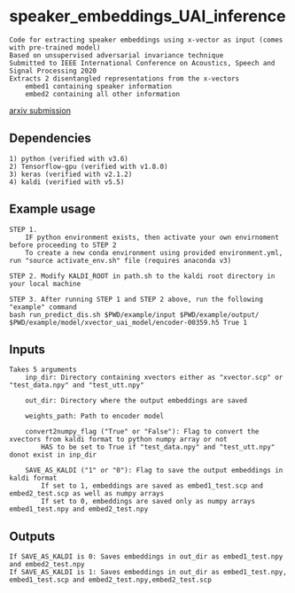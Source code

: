 # speaker_embeddings_UAI_inference
    Code for extracting speaker embeddings using x-vector as input (comes with pre-trained model)
    Based on unsupervised adversarial invariance technique
    Submitted to IEEE International Conference on Acoustics, Speech and Signal Processing 2020
    Extracts 2 disentangled representations from the x-vectors
        embed1 containing speaker information
        embed2 containing all other information
        
[arxiv submission](https://arxiv.org/pdf/1911.00940.pdf)

## Dependencies
    1) python (verified with v3.6)
    2) Tensorflow-gpu (verified with v1.8.0)
    3) keras (verified with v2.1.2)
    4) kaldi (verified with v5.5)

## Example usage

    STEP 1. 
        IF python environment exists, then activate your own envirnoment before proceeding to STEP 2
        To create a new conda environment using provided environment.yml, run "source activate_env.sh" file (requires anaconda v3)

    STEP 2. Modify KALDI_ROOT in path.sh to the kaldi root directory in your local machine

    STEP 3. After running STEP 1 and STEP 2 above, run the following "example" command
    bash run_predict_dis.sh $PWD/example/input $PWD/example/output/ $PWD/example/model/xvector_uai_model/encoder-00359.h5 True 1

## Inputs
    Takes 5 arguments
        inp_dir: Directory containing xvectors either as "xvector.scp" or "test_data.npy" and "test_utt.npy"
        
        out_dir: Directory where the output embeddings are saved
        
        weights_path: Path to encoder model
        
        convert2numpy_flag ("True" or "False"): Flag to convert the xvectors from kaldi format to python numpy array or not
            HAS to be set to True if "test_data.npy" and "test_utt.npy" donot exist in inp_dir
        
        SAVE_AS_KALDI ("1" or "0"): Flag to save the output embeddings in kaldi format
            If set to 1, embeddings are saved as embed1_test.scp and embed2_test.scp as well as numpy arrays
            If set to 0, embeddings are saved only as numpy arrays embed1_test.npy and embed2_test.npy

## Outputs
    If SAVE_AS_KALDI is 0: Saves embeddings in out_dir as embed1_test.npy and embed2_test.npy
    If SAVE_AS_KALDI is 1: Saves embeddings in out_dir as embed1_test.npy, embed1_test.scp and embed2_test.npy,embed2_test.scp
